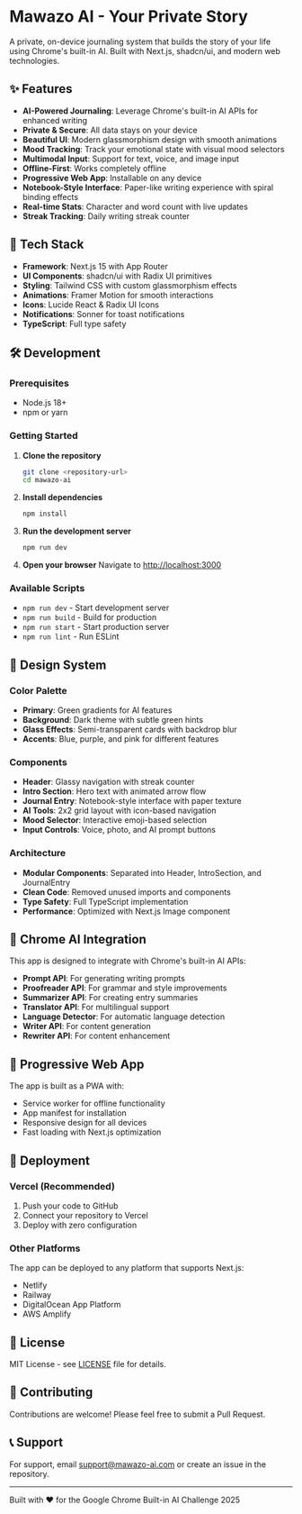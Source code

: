 # Mawazo AI - Your Private Story

A private, on-device journaling system that builds the story of your life using Chrome's built-in AI. Built with Next.js, shadcn/ui, and modern web technologies.

## ✨ Features

- **AI-Powered Journaling**: Leverage Chrome's built-in AI APIs for enhanced writing
- **Private & Secure**: All data stays on your device
- **Beautiful UI**: Modern glassmorphism design with smooth animations
- **Mood Tracking**: Track your emotional state with visual mood selectors
- **Multimodal Input**: Support for text, voice, and image input
- **Offline-First**: Works completely offline
- **Progressive Web App**: Installable on any device
- **Notebook-Style Interface**: Paper-like writing experience with spiral binding effects
- **Real-time Stats**: Character and word count with live updates
- **Streak Tracking**: Daily writing streak counter

## 🚀 Tech Stack

- **Framework**: Next.js 15 with App Router
- **UI Components**: shadcn/ui with Radix UI primitives
- **Styling**: Tailwind CSS with custom glassmorphism effects
- **Animations**: Framer Motion for smooth interactions
- **Icons**: Lucide React & Radix UI Icons
- **Notifications**: Sonner for toast notifications
- **TypeScript**: Full type safety

## 🛠️ Development

### Prerequisites

- Node.js 18+ 
- npm or yarn

### Getting Started

1. **Clone the repository**
   ```bash
   git clone <repository-url>
   cd mawazo-ai
   ```

2. **Install dependencies**
   ```bash
   npm install
   ```

3. **Run the development server**
   ```bash
   npm run dev
   ```

4. **Open your browser**
   Navigate to [http://localhost:3000](http://localhost:3000)

### Available Scripts

- `npm run dev` - Start development server
- `npm run build` - Build for production
- `npm run start` - Start production server
- `npm run lint` - Run ESLint

## 🎨 Design System

### Color Palette
- **Primary**: Green gradients for AI features
- **Background**: Dark theme with subtle green hints
- **Glass Effects**: Semi-transparent cards with backdrop blur
- **Accents**: Blue, purple, and pink for different features

### Components
- **Header**: Glassy navigation with streak counter
- **Intro Section**: Hero text with animated arrow flow
- **Journal Entry**: Notebook-style interface with paper texture
- **AI Tools**: 2x2 grid layout with icon-based navigation
- **Mood Selector**: Interactive emoji-based selection
- **Input Controls**: Voice, photo, and AI prompt buttons

### Architecture
- **Modular Components**: Separated into Header, IntroSection, and JournalEntry
- **Clean Code**: Removed unused imports and components
- **Type Safety**: Full TypeScript implementation
- **Performance**: Optimized with Next.js Image component

## 🔧 Chrome AI Integration

This app is designed to integrate with Chrome's built-in AI APIs:

- **Prompt API**: For generating writing prompts
- **Proofreader API**: For grammar and style improvements
- **Summarizer API**: For creating entry summaries
- **Translator API**: For multilingual support
- **Language Detector**: For automatic language detection
- **Writer API**: For content generation
- **Rewriter API**: For content enhancement

## 📱 Progressive Web App

The app is built as a PWA with:
- Service worker for offline functionality
- App manifest for installation
- Responsive design for all devices
- Fast loading with Next.js optimization

## 🚀 Deployment

### Vercel (Recommended)
1. Push your code to GitHub
2. Connect your repository to Vercel
3. Deploy with zero configuration

### Other Platforms
The app can be deployed to any platform that supports Next.js:
- Netlify
- Railway
- DigitalOcean App Platform
- AWS Amplify

## 📄 License

MIT License - see [LICENSE](LICENSE) file for details.

## 🤝 Contributing

Contributions are welcome! Please feel free to submit a Pull Request.

## 📞 Support

For support, email support@mawazo-ai.com or create an issue in the repository.

---

Built with ❤️ for the Google Chrome Built-in AI Challenge 2025